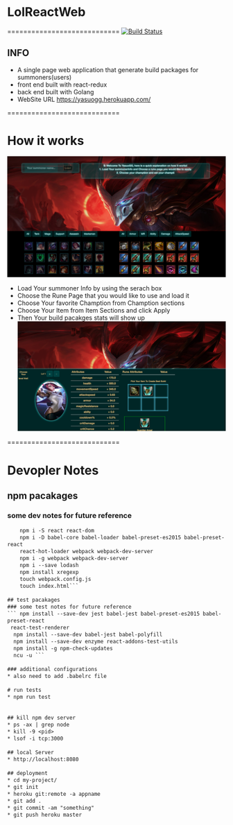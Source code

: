 # LolReactWeb
============================
[![Build Status](https://travis-ci.org/liubinyi/LolReactWeb.svg?branch=master)](https://travis-ci.org/liubinyi/LolReactWeb)

## INFO
* A single page web application that generate build packages for summoners(users)
* front end built with react-redux
* back end built with Golang
* WebSite URL  https://yasuogg.herokuapp.com/

============================

# How it works
![Screenshot](demo.png )
* Load Your summoner Info by using the serach box
* Choose the Rune Page that you would like to use and load it
* Choose Your favorite Chamption from Chamption sections
* Choose Your Item from Item Sections and click Apply
* Then Your build pacakges stats will show up
![Screenshot](demo3.png)


============================
# Devopler Notes
## npm pacakages
### some dev notes for future reference
```npm init -y
	npm i -S react react-dom
	npm i -D babel-core babel-loader babel-preset-es2015 babel-preset-react
	react-hot-loader webpack webpack-dev-server
	npm i -g webpack webpack-dev-server
	npm i --save lodash
	npm install xregexp
	touch webpack.config.js
	touch index.html```

## test pacakages  
### some test notes for future reference  
``` npm install --save-dev jest babel-jest babel-preset-es2015 babel-preset-react
 react-test-renderer
  npm install --save-dev babel-jest babel-polyfill
  npm install --save-dev enzyme react-addons-test-utils
  npm install -g npm-check-updates
  ncu -u ```

### additional configurations  
* also need to add .babelrc file

# run tests  
* npm run test


## kill npm dev server  
* ps -ax | grep node
* kill -9 <pid>
* lsof -i tcp:3000

## local Server  
* http://localhost:8080

## deployment  
* cd my-project/
* git init
* heroku git:remote -a appname
* git add .
* git commit -am "something"
* git push heroku master
